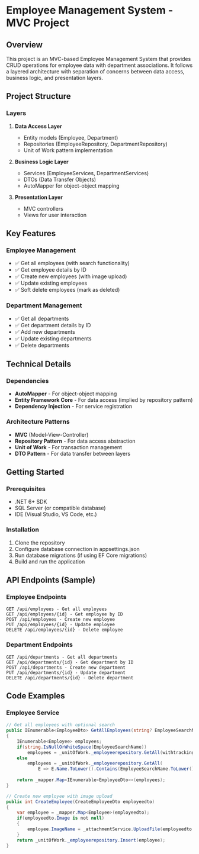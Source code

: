 # Employee Management System - MVC Project

## Overview
This project is an MVC-based Employee Management System that provides CRUD operations for employee data with department associations. It follows a layered architecture with separation of concerns between data access, business logic, and presentation layers.

## Project Structure

### Layers
1. **Data Access Layer**
   - Entity models (Employee, Department)
   - Repositories (EmployeeRepository, DepartmentRepository)
   - Unit of Work pattern implementation

2. **Business Logic Layer**
   - Services (EmployeeServices, DepartmentServices)
   - DTOs (Data Transfer Objects)
   - AutoMapper for object-object mapping

3. **Presentation Layer**
   - MVC controllers
   - Views for user interaction

## Key Features

### Employee Management
- ✅ Get all employees (with search functionality)
- ✅ Get employee details by ID
- ✅ Create new employees (with image upload)
- ✅ Update existing employees
- ✅ Soft delete employees (mark as deleted)

### Department Management
- ✅ Get all departments
- ✅ Get department details by ID
- ✅ Add new departments
- ✅ Update existing departments
- ✅ Delete departments

## Technical Details

### Dependencies
- **AutoMapper** - For object-object mapping
- **Entity Framework Core** - For data access (implied by repository pattern)
- **Dependency Injection** - For service registration

### Architecture Patterns
- **MVC** (Model-View-Controller)
- **Repository Pattern** - For data access abstraction
- **Unit of Work** - For transaction management
- **DTO Pattern** - For data transfer between layers

## Getting Started

### Prerequisites
- .NET 6+ SDK
- SQL Server (or compatible database)
- IDE (Visual Studio, VS Code, etc.)

### Installation
1. Clone the repository
2. Configure database connection in appsettings.json
3. Run database migrations (if using EF Core migrations)
4. Build and run the application

## API Endpoints (Sample)

### Employee Endpoints
```
GET /api/employees - Get all employees
GET /api/employees/{id} - Get employee by ID
POST /api/employees - Create new employee
PUT /api/employees/{id} - Update employee
DELETE /api/employees/{id} - Delete employee
```

### Department Endpoints
```
GET /api/departments - Get all departments
GET /api/departments/{id} - Get department by ID
POST /api/departments - Create new department
PUT /api/departments/{id} - Update department
DELETE /api/departments/{id} - Delete department
```

## Code Examples

### Employee Service
```csharp
// Get all employees with optional search
public IEnumerable<EmployeeDto> GetAllEmployees(string? EmployeeSearchName, bool withtracking = false)
{
    IEnumerable<Employee> employees;
    if(string.IsNullOrWhiteSpace(EmployeeSearchName))
        employees = _unitOfWork._employeerepository.GetAll(withtracking);
    else
        employees = _unitOfWork._employeerepository.GetAll(
            E => E.Name.ToLower().Contains(EmployeeSearchName.ToLower()));
    
    return _mapper.Map<IEnumerable<EmployeeDto>>(employees);
}

// Create new employee with image upload
public int CreateEmployee(CreateEmployeeDto employeedto)
{
    var employee = _mapper.Map<Employee>(employeedto);
    if(employeedto.Image is not null)
    {
        employee.ImageName = _attachmentService.UploadFile(employeedto.Image, "Images");
    }
    return _unitOfWork._employeerepository.Insert(employee);
}
```

